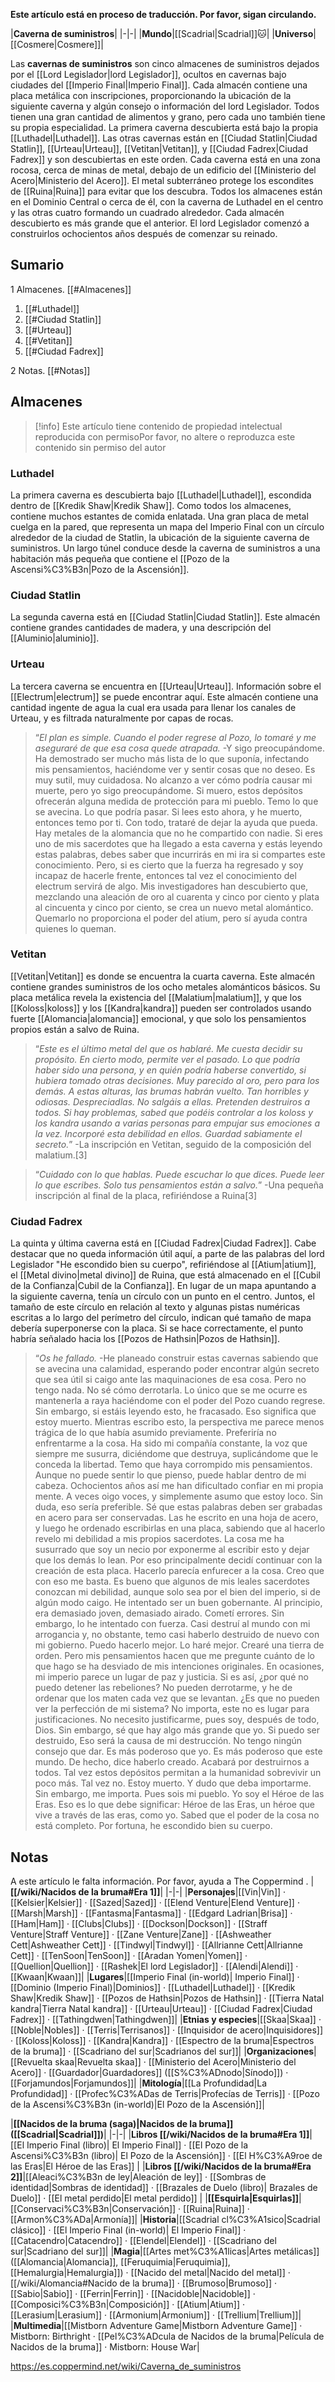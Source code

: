 **Este artículo está en proceso de traducción. Por favor, sigan circulando.**


|**Caverna de suministros**|
|-|-|
|**Mundo**|[[Scadrial\|Scadrial]]🐱︎|
|**Universo**|[[Cosmere\|Cosmere]]|

Las **cavernas de suministros** son cinco almacenes de suministros dejados por el [[Lord Legislador\|lord Legislador]], ocultos en cavernas bajo ciudades del [[Imperio Final\|Imperio Final]].
Cada almacén contiene una placa metálica con inscripciones, proporcionando la ubicación de la siguiente caverna y algún consejo o información del lord Legislador. Todos tienen una gran cantidad de alimentos y grano, pero cada uno también tiene su propia especialidad.
La primera caverna descubierta está bajo la propia [[Luthadel\|Luthadel]].
Las otras cavernas están en [[Ciudad Statlin\|Ciudad Statlin]], [[Urteau\|Urteau]], [[Vetitan\|Vetitan]], y [[Ciudad Fadrex\|Ciudad Fadrex]] y son descubiertas en este orden.
Cada caverna está en una zona rocosa, cerca de minas de metal, debajo de un edificio del [[Ministerio del Acero\|Ministerio del Acero]]. El metal subterráneo protege los escondites de [[Ruina\|Ruina]] para evitar que los descubra.
Todos los almacenes están en el Dominio Central o cerca de él, con la caverna de Luthadel en el centro y las otras cuatro formando un cuadrado alrededor.
Cada almacén descubierto es más grande que el anterior. El lord Legislador comenzó a construirlos ochocientos años después de comenzar su reinado.

## Sumario

1 Almacenes. [[#Almacenes]] 

1. [[#Luthadel]] 
1. [[#Ciudad Statlin]] 
1. [[#Urteau]] 
1. [[#Vetitan]] 
1. [[#Ciudad Fadrex]] 


2 Notas. [[#Notas]] 


## Almacenes
> [!info] Este artículo tiene contenido de propiedad intelectual reproducida con permisoPor favor, no altere o reproduzca este contenido sin permiso del autor

### Luthadel
La primera caverna es descubierta bajo [[Luthadel\|Luthadel]], escondida dentro de [[Kredik Shaw\|Kredik Shaw]]. Como todos los almacenes, contiene muchos estantes de comida enlatada. Una gran placa de metal cuelga en la pared, que representa un mapa del Imperio Final con un círculo alrededor de la ciudad de Statlin, la ubicación de la siguiente caverna de suministros. Un largo túnel conduce desde la caverna de suministros a una habitación más pequeña que contiene el [[Pozo de la Ascensi%C3%B3n\|Pozo de la Ascensión]].

### Ciudad Statlin
La segunda caverna está en [[Ciudad Statlin\|Ciudad Statlin]]. Este almacén contiene grandes cantidades de madera, y una descripción del [[Aluminio\|aluminio]].

### Urteau
La tercera caverna se encuentra en [[Urteau\|Urteau]]. Información sobre el [[Electrum\|electrum]] se puede encontrar aquí. Este almacén contiene una cantidad ingente de agua la cual era usada para llenar los canales de Urteau, y es filtrada naturalmente por capas de rocas.

>“*El plan es simple. Cuando el poder regrese al Pozo, lo tomaré y me aseguraré de que esa cosa quede atrapada.*
\-Y sigo preocupándome. Ha demostrado ser mucho más lista de lo que suponía, infectando mis pensamientos, haciéndome ver y sentir cosas que no deseo. Es muy sutil, muy cuidadosa. No alcanzo a ver cómo podría causar mi muerte, pero yo sigo preocupándome.
Si muero, estos depósitos ofrecerán alguna medida de protección para mi pueblo. Temo lo que se avecina. Lo que podría pasar. Si lees esto ahora, y he muerto, entonces temo por ti. Con todo, trataré de dejar la ayuda que pueda.
Hay metales de la alomancia que no he compartido con nadie. Si eres uno de mis sacerdotes que ha llegado a esta caverna y estás leyendo estas palabras, debes saber que incurrirás en mi ira si compartes este conocimiento. Pero, si es cierto que la fuerza ha regresado y soy incapaz de hacerle frente, entonces tal vez el conocimiento del electrum servirá de algo. Mis investigadores han descubierto que, mezclando una aleación de oro al cuarenta y cinco por ciento y plata al cincuenta y cinco por ciento, se crea un nuevo metal alomántico. Quemarlo no proporciona el poder del atium, pero sí ayuda contra quienes lo queman.


### Vetitan
[[Vetitan\|Vetitan]] es donde se encuentra la cuarta caverna. Este almacén contiene grandes suministros de los ocho metales alománticos básicos. Su placa metálica revela la existencia del [[Malatium\|malatium]], y que los [[Koloss\|koloss]] y los [[Kandra\|kandra]] pueden ser controlados usando fuerte [[Alomancia\|alomancia]] emocional, y que solo los pensamientos propios están a salvo de Ruina.

>“*Este es el último metal del que os hablaré. Me cuesta decidir su propósito. En cierto modo, permite ver el pasado. Lo que podría haber sido una persona, y en quién podría haberse convertido, si hubiera tomado otras decisiones. Muy parecido al oro, pero para los demás. A estas alturas, las brumas habrán vuelto. Tan horribles y odiosas. Despreciadlas. No salgáis a ellas. Pretenden destruiros a todos. Si hay problemas, sabed que podéis controlar a los koloss y los kandra usando a varias personas para empujar sus emociones a la vez. Incorporé esta debilidad en ellos. Guardad sabiamente el secreto.*”
\-La inscripción en Vetitan, seguido de la composición del malatium.[3]


>“*Cuidado con lo que hablas. Puede escuchar lo que dices. Puede leer lo que escribes. Solo tus pensamientos están a salvo.*”
\-Una pequeña inscripción al final de la placa, refiriéndose a Ruina[3]


### Ciudad Fadrex
La quinta y última caverna está en [[Ciudad Fadrex\|Ciudad Fadrex]]. Cabe destacar que no queda información útil aquí, a parte de las palabras del lord Legislador "He escondido bien su cuerpo", refiriéndose al [[Atium\|atium]], el [[Metal divino\|metal divino]] de Ruina, que está almacenado en el [[Cubil de la Confianza\|Cubil de la Confianza]]. En lugar de un mapa apuntando a la siguiente caverna, tenía un círculo con un punto en el centro. Juntos, el tamaño de este círculo en relación al texto y algunas pistas numéricas escritas a lo largo del perímetro del círculo, indican qué tamaño de mapa debería superponerse con la placa. Si se hace correctamente, el punto habría señalado hacia los [[Pozos de Hathsin\|Pozos de Hathsin]].

>“*Os he fallado.*
\-He planeado construir estas cavernas sabiendo que se avecina una calamidad, esperando poder encontrar algún secreto que sea útil si caigo ante las maquinaciones de esa cosa. Pero no tengo nada. No sé cómo derrotarla. Lo único que se me ocurre es mantenerla a raya haciéndome con el poder del Pozo cuando regrese.
Sin embargo, si estáis leyendo esto, he fracasado. Eso significa que estoy muerto. Mientras escribo esto, la perspectiva me parece menos trágica de lo que había asumido previamente. Preferiría no enfrentarme a la cosa. Ha sido mi compañía constante, la voz que siempre me susurra, diciéndome que destruya, suplicándome que le conceda la libertad.
Temo que haya corrompido mis pensamientos. Aunque no puede sentir lo que pienso, puede hablar dentro de mi cabeza. Ochocientos años así me han dificultado confiar en mi propia mente. A veces oigo voces, y simplemente asumo que estoy loco.
Sin duda, eso sería preferible.
Sé que estas palabras deben ser grabadas en acero para ser conservadas. Las he escrito en una hoja de acero, y luego he ordenado escribirlas en una placa, sabiendo que al hacerlo revelo mi debilidad a mis propios sacerdotes. La cosa me ha susurrado que soy un necio por exponerme al escribir esto y dejar que los demás lo lean.
Por eso principalmente decidí continuar con la creación de esta placa. Hacerlo parecía enfurecer a la cosa. Creo que con eso me basta. Es bueno que algunos de mis leales sacerdotes conozcan mi debilidad, aunque solo sea por el bien del imperio, si de algún modo caigo.
He intentado ser un buen gobernante. Al principio, era demasiado joven, demasiado airado. Cometí errores. Sin embargo, lo he intentado con fuerza. Casi destruí al mundo con mi arrogancia y, no obstante, temo casi haberlo destruido de nuevo con mi gobierno. Puedo hacerlo mejor. Lo haré mejor. Crearé una tierra de orden.
Pero mis pensamientos hacen que me pregunte cuánto de lo que hago se ha desviado de mis intenciones originales. En ocasiones, mi imperio parece un lugar de paz y justicia. Si es así, ¿por qué no puedo detener las rebeliones? No pueden derrotarme, y he de ordenar que los maten cada vez que se levantan. ¿Es que no pueden ver la perfección de mi sistema?
No importa, este no es lugar para justificaciones. No necesito justificarme, pues soy, después de todo, Dios. Sin embargo, sé que hay algo más grande que yo. Si puedo ser destruido, Eso será la causa de mi destrucción.
No tengo ningún consejo que dar. Es más poderoso que yo. Es más poderoso que este mundo. De hecho, dice haberlo creado. Acabará por destruirnos a todos.
Tal vez estos depósitos permitan a la humanidad sobrevivir un poco más. Tal vez no. Estoy muerto. Y dudo que deba importarme.
Sin embargo, me importa. Pues sois mi pueblo. Yo soy el Héroe de las Eras. Eso es lo que debe significar: Héroe de las Eras, un héroe que vive a través de las eras, como yo.
Sabed que el poder de la cosa no está completo. Por fortuna, he escondido bien su cuerpo.


## Notas

A este artículo le falta información. Por favor, ayuda a The Coppermind .
|**[[/wiki/Nacidos de la bruma#Era 1]]**|
|-|-|
|**Personajes**|[[Vin\|Vin]] · [[Kelsier\|Kelsier]] · [[Sazed\|Sazed]] · [[Elend Venture\|Elend Venture]] · [[Marsh\|Marsh]] · [[Fantasma\|Fantasma]] · [[Edgard Ladrian\|Brisa]] · [[Ham\|Ham]] · [[Clubs\|Clubs]] · [[Dockson\|Dockson]] · [[Straff Venture\|Straff Venture]] · [[Zane Venture\|Zane]] · [[Ashweather Cett\|Ashweather Cett]] · [[Tindwyl\|Tindwyl]] · [[Allrianne Cett\|Allrianne Cett]] · [[TenSoon\|TenSoon]] · [[Aradan Yomen\|Yomen]] · [[Quellion\|Quellion]] · [[Rashek\|El lord Legislador]] · [[Alendi\|Alendi]] · [[Kwaan\|Kwaan]]|
|**Lugares**|[[Imperio Final (in-world)\| Imperio Final]] · [[Dominio (Imperio Final)\|Dominios]] · [[Luthadel\|Luthadel]] · [[Kredik Shaw\|Kredik Shaw]] · [[Pozos de Hathsin\|Pozos de Hathsin]] · [[Tierra Natal kandra\|Tierra Natal kandra]] · [[Urteau\|Urteau]] · [[Ciudad Fadrex\|Ciudad Fadrex]] · [[Tathingdwen\|Tathingdwen]]|
|**Etnias y especies**|[[Skaa\|Skaa]] · [[Noble\|Nobles]] · [[Terris\|Terrisanos]] · [[Inquisidor de acero\|Inquisidores]] · [[Koloss\|Koloss]] · [[Kandra\|Kandra]] · [[Espectro de la bruma\|Espectros de la bruma]] · [[Scadriano del sur\|Scadrianos del sur]]|
|**Organizaciones**|[[Revuelta skaa\|Revuelta skaa]] · [[Ministerio del Acero\|Ministerio del Acero]] · [[Guardador\|Guardadores]] ([[S%C3%ADnodo\|Sínodo]]) · [[Forjamundos\|Forjamundos]]|
|**Mitología**|[[La Profundidad\|La Profundidad]] · [[Profec%C3%ADas de Terris\|Profecías de Terris]] · [[Pozo de la Ascensi%C3%B3n (in-world)\|El Pozo de la Ascensión]]|

|**[[Nacidos de la bruma (saga)\|Nacidos de la bruma]] ([[Scadrial\|Scadrial]])**|
|-|-|
|**Libros [[/wiki/Nacidos de la bruma#Era 1]]**|[[El Imperio Final (libro)\| El Imperio Final]] · [[El Pozo de la Ascensi%C3%B3n (libro)\| El Pozo de la Ascensión]] · [[El H%C3%A9roe de las Eras\|El Héroe de las Eras]] |
|**Libros [[/wiki/Nacidos de la bruma#Era 2]]**|[[Aleaci%C3%B3n de ley\|Aleación de ley]] · [[Sombras de identidad\|Sombras de identidad]] · [[Brazales de Duelo (libro)\| Brazales de Duelo]] · [[El metal perdido\|El metal perdido]]  |
|**[[Esquirla\|Esquirlas]]**|[[Conservaci%C3%B3n\|Conservación]] · [[Ruina\|Ruina]] · [[Armon%C3%ADa\|Armonía]]|
|**Historia**|[[Scadrial cl%C3%A1sico\|Scadrial clásico]] · [[El Imperio Final (in-world)\| El Imperio Final]] · [[Catacendro\|Catacendro]] · [[Elendel\|Elendel]] · [[Scadriano del sur\|Scadriano del sur]]|
|**Magia**|[[Artes met%C3%A1licas\|Artes metálicas]] ([[Alomancia\|Alomancia]], [[Feruquimia\|Feruquimia]], [[Hemalurgia\|Hemalurgia]]) · [[Nacido del metal\|Nacido del metal]] · [[/wiki/Alomancia#Nacido de la bruma]] · [[Brumoso\|Brumoso]] · [[Sabio\|Sabio]] · [[Ferrin\|Ferrin]] · [[Nacidoble\|Nacidoble]] · [[Composici%C3%B3n\|Composición]] · [[Atium\|Atium]] · [[Lerasium\|Lerasium]] · [[Armonium\|Armonium]] · [[Trellium\|Trellium]]|
|**Multimedia**|[[Mistborn Adventure Game\|Mistborn Adventure Game‎‎]] · Mistborn: Birthright · [[Pel%C3%ADcula de Nacidos de la bruma\|Película de Nacidos de la bruma]] · Mistborn: House War|



https://es.coppermind.net/wiki/Caverna_de_suministros